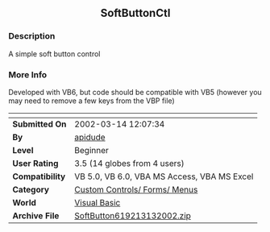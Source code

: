 ﻿<div align="center">

## SoftButtonCtl


</div>

### Description

A simple soft button control
 
### More Info
 
Developed with VB6, but code should be compatible with VB5 (however you may need to remove a few keys from the VBP file)


<span>             |<span>
---                |---
**Submitted On**   |2002-03-14 12:07:34
**By**             |[apidude](https://github.com/Planet-Source-Code/PSCIndex/blob/master/ByAuthor/apidude.md)
**Level**          |Beginner
**User Rating**    |3.5 (14 globes from 4 users)
**Compatibility**  |VB 5\.0, VB 6\.0, VBA MS Access, VBA MS Excel
**Category**       |[Custom Controls/ Forms/  Menus](https://github.com/Planet-Source-Code/PSCIndex/blob/master/ByCategory/custom-controls-forms-menus__1-4.md)
**World**          |[Visual Basic](https://github.com/Planet-Source-Code/PSCIndex/blob/master/ByWorld/visual-basic.md)
**Archive File**   |[SoftButton619213132002\.zip](https://github.com/Planet-Source-Code/apidude-softbuttonctl__1-32662/archive/master.zip)








